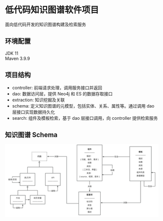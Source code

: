 # 低代码知识图谱软件项目

面向低代码开发的知识图谱构建及检索服务

## 环境配置
JDK 11 \
Maven 3.9.9

## 项目结构
- controller: 前端请求处理，调用服务接口并返回
- dao: 数据访问层，提供 Neo4j 和 ES 的数据存取接口
- extraction: 知识挖掘及关联
- schema: 定义知识图谱的元模型，包括实体、关系、属性等。通过调用 dao 层接口实现数据持久化
- search: 组件及模板检索，基于 dao 层接口调用，向 controller 提供检索服务


## 知识图谱 Schema
![img.png](src/main/resources/static/img.png)
